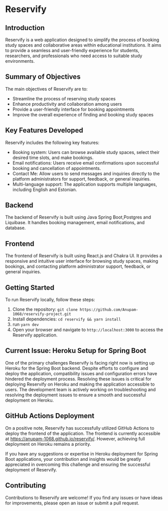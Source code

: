 # Reservify

## Introduction
Reservify is a web application designed to simplify the process of booking study spaces and collaborative areas within educational institutions. It aims to provide a seamless and user-friendly experience for students, researchers, and professionals who need access to suitable study environments.

## Summary of Objectives
The main objectives of Reservify are to:
- Streamline the process of reserving study spaces
- Enhance productivity and collaboration among users
- Provide a user-friendly interface for booking appointments
- Improve the overall experience of finding and booking study spaces

## Key Features Developed
Reservify includes the following key features:
- Booking system: Users can browse available study spaces, select their desired time slots, and make bookings.
- Email notifications: Users receive email confirmations upon successful booking and cancellation of appointments.
- Contact Me: Allow users to send messages and inquiries directly to the platform administrators for support, feedback, or general inquiries.
- Multi-language support: The application supports multiple languages, including English and Estonian.

## Backend
The backend of Reservify is built using Java Spring Boot,Postgres and Liquibase. It handles booking management, email notifications, and database.

## Frontend
The frontend of Reservify is built using React.js and Chakra UI. It provides a responsive and intuitive user interface for browsing study spaces, making bookings, and contacting platform administrator support, feedback, or general inquiries.

## Getting Started
To run Reservify locally, follow these steps:
1. Clone the repository: `git clone https://github.com/Anupam-1068/reservify-project.git`
2. Install dependencies: `cd reservify && yarn install`
3. run `yarn dev`
4. Open your browser and navigate to `http://localhost:3000` to access the Reservify application.

## Current Issue: Heroku Setup for Spring Boot

One of the primary challenges Reservify is facing right now is setting up Heroku for the Spring Boot backend. Despite efforts to configure and deploy the application, compatibility issues and configuration errors have hindered the deployment process. Resolving these issues is critical for deploying Reservify on Heroku and making the application accessible to users. The development team is actively working on troubleshooting and resolving the deployment issues to ensure a smooth and successful deployment on Heroku.

## GitHub Actions Deployment

On a positive note, Reservify has successfully utilized GitHub Actions to deploy the frontend of the application. The frontend is currently accessible at https://anupam-1068.github.io/reservify/. However, achieving full deployment on Heroku remains a priority.

If you have any suggestions or expertise in Heroku deployment for Spring Boot applications, your contribution and insights would be greatly appreciated in overcoming this challenge and ensuring the successful deployment of Reservify.


## Contributing
Contributions to Reservify are welcome! If you find any issues or have ideas for improvements, please open an issue or submit a pull request.




